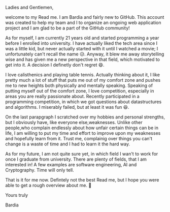 Ladies and Gentlemen,

welcome to my Read me. I am Bardia and fairly new to GitHub. This account was created to help my team and I to organize an ongoing web application
project and I am glad to be a part of the GitHub community!

As for myself, I am currently 21 years old and started programming a year before I enrolled into university. I have actually liked the tech area since I was a
little kid, but never actually started with it until I watched a movie; I unfortunately can't recall the name 😥. Anyway, it blew me away storytelling wise 
and has given me a new perspective in that field, which motivated to get into it. A decision I definetly don't regret 😄.

I love calisthenics and playing table tennis. Actually thinking about it, I like pretty much a lot of stuff that puts me out of my comfort zone and pushes me to new heights both physically and mentally speaking. Speaking of putting myself out of the comfort zone, I love competition, especially in areas you are really passionate about. Recently participated in a programming competition, in which we got questions about datastructures and algorithms. 
I miserably failed, but at least it was fun 😆.  

On the last parapgraph I scratched over my hobbies and personal strengths, but I obviously have, like everyone else,weaknesses. Unlike other people,who complain endlessly about how unfair certain things can be in life, I am willing to put my time and effort to improve upon my weaknesses and hopefully learn from it. Trust me, complainig over things you can't change is a waste of time and I had to learn it the hard way.

As for my future, I am not quite sure yet, in which field I wan't to work for once I graduate from university. There are plenty of fields, that I am interested in!
A few examples are software engineering, AI and Cryptography. Time will only tell. 

That is it for me now. Defintely not the best Read me, but I hope you were able to get a rough overview about me. 🙂

Yours truly

Bardia
